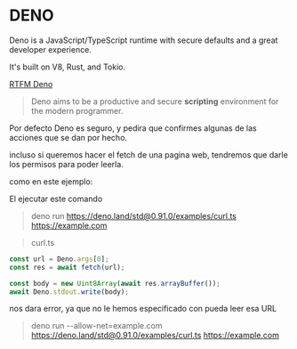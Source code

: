 # DENO

Deno is a JavaScript/TypeScript runtime with secure defaults and a great developer experience.

It's built on V8, Rust, and Tokio.

[RTFM Deno](https://deno.land/manual)

> Deno aims to be a productive and secure **scripting** environment for the modern programmer.

Por defecto Deno es seguro, y pedira que confirmes algunas de las acciones que se dan por hecho.

incluso si queremos hacer el fetch de una pagina web, tendremos que darle los permisos para poder leerla.

como en este ejemplo:

El ejecutar este comando

> deno run https://deno.land/std@0.91.0/examples/curl.ts https://example.com

> curl.ts

```ts
const url = Deno.args[0];
const res = await fetch(url);

const body = new Uint8Array(await res.arrayBuffer());
await Deno.stdout.write(body);
```

nos dara error, ya que no le hemos especificado con pueda leer esa URL

> deno run --allow-net=example.com https://deno.land/std@0.91.0/examples/curl.ts https://example.com
